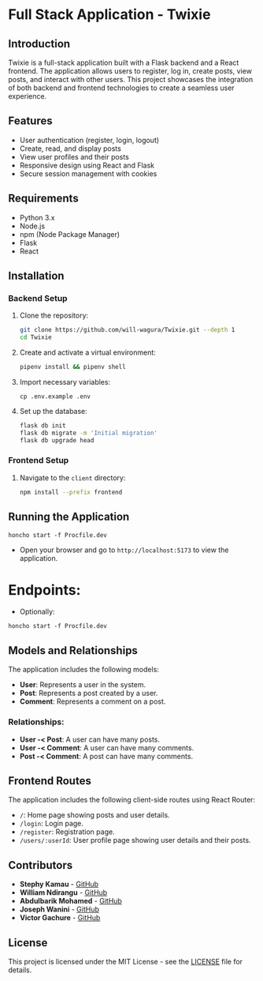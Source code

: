 # Full Stack Application - Twixie

## Introduction

Twixie is a full-stack application built with a Flask backend and a React frontend. The application allows users to register, log in, create posts, view posts, and interact with other users. This project showcases the integration of both backend and frontend technologies to create a seamless user experience.

## Features

- User authentication (register, login, logout)
- Create, read, and display posts
- View user profiles and their posts
- Responsive design using React and Flask
- Secure session management with cookies

## Requirements

- Python 3.x
- Node.js
- npm (Node Package Manager)
- Flask
- React

## Installation

### Backend Setup

1. Clone the repository:

   ```bash
   git clone https://github.com/will-wagura/Twixie.git --depth 1
   cd Twixie
   ```

2. Create and activate a virtual environment:

   ```bash
   pipenv install && pipenv shell
   ```

3. Import necessary variables:

   ```
   cp .env.example .env
   ```

4. Set up the database:
   ```bash
   flask db init
   flask db migrate -m 'Initial migration'
   flask db upgrade head
   ```

### Frontend Setup

1. Navigate to the `client` directory:

   ```bash
   npm install --prefix frontend
   ```

<!-- 2. Install the required npm packages:
   ```bash
   npm install
   ``` -->

## Running the Application

```
honcho start -f Procfile.dev
```

<!-- ### Running the Backend

1. Make sure you are in the root directory of the project.
2. Start the Flask server:
   ```bash
   flask run
   ```

### Running the Frontend

1. Navigate to the `client` directory:

   ```bash
   cd client
   ```

2. Start the React development server:

   ```bash
   npm start
   ``` -->


- Open your browser and go to `http://localhost:5173` to view the application.

# Endpoints:


- Optionally:

```
honcho start -f Procfile.dev
```

## Models and Relationships

The application includes the following models:

- **User**: Represents a user in the system.
- **Post**: Represents a post created by a user.
- **Comment**: Represents a comment on a post.

### Relationships:

- **User -< Post**: A user can have many posts.
- **User -< Comment**: A user can have many comments.
- **Post -< Comment**: A post can have many comments.

## Frontend Routes

The application includes the following client-side routes using React Router:

- `/`: Home page showing posts and user details.
- `/login`: Login page.
- `/register`: Registration page.
- `/users/:userId`: User profile page showing user details and their posts.

## Contributors

- **Stephy Kamau** - [GitHub](https://github.com/KWSTEPHY)
- **William Ndirangu** - [GitHub](https://github.com/will-wagura)
- **Abdulbarik Mohamed** - [GitHub](https://github.com/Abdulbariky)
- **Joseph Wanini** - [GitHub](https://github.com/wathika-eng)
- **Victor Gachure** - [GitHub](https://github.com/Gachure)

## License

This project is licensed under the MIT License - see the [LICENSE](LICENSE) file for details.
